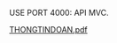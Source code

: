 USE PORT 4000:
API MVC.


[THONGTINDOAN.pdf](https://github.com/letanprox/FoodApp-API-SERVER/files/8968815/THONGTINDOAN.pdf)
